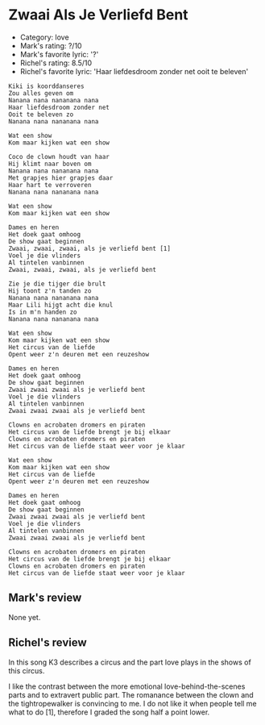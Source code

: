 # Zwaai Als Je Verliefd Bent

 * Category: love
 * Mark's rating: ?/10
 * Mark's favorite lyric: '?'
 * Richel's rating: 8.5/10
 * Richel's favorite lyric: 'Haar liefdesdroom zonder net ooit te beleven'



```
Kiki is koorddanseres
Zou alles geven om
Nanana nana nananana nana
Haar liefdesdroom zonder net
Ooit te beleven zo
Nanana nana nananana nana

Wat een show
Kom maar kijken wat een show

Coco de clown houdt van haar
Hij klimt naar boven om
Nanana nana nananana nana
Met grapjes hier grapjes daar
Haar hart te verroveren
Nanana nana nananana nana

Wat een show
Kom maar kijken wat een show

Dames en heren
Het doek gaat omhoog
De show gaat beginnen
Zwaai, zwaai, zwaai, als je verliefd bent [1]
Voel je die vlinders
Al tintelen vanbinnen
Zwaai, zwaai, zwaai, als je verliefd bent

Zie je die tijger die brult
Hij toont z'n tanden zo
Nanana nana nananana nana
Maar Lili hijgt acht die knul
Is in m'n handen zo
Nanana nana nananana nana

Wat een show
Kom maar kijken wat een show
Het circus van de liefde
Opent weer z'n deuren met een reuzeshow

Dames en heren
Het doek gaat omhoog
De show gaat beginnen
Zwaai zwaai zwaai als je verliefd bent
Voel je die vlinders
Al tintelen vanbinnen
Zwaai zwaai zwaai als je verliefd bent

Clowns en acrobaten dromers en piraten
Het circus van de liefde brengt je bij elkaar
Clowns en acrobaten dromers en piraten
Het circus van de liefde staat weer voor je klaar

Wat een show
Kom maar kijken wat een show
Het circus van de liefde
Opent weer z'n deuren met een reuzeshow

Dames en heren
Het doek gaat omhoog
De show gaat beginnen
Zwaai zwaai zwaai als je verliefd bent
Voel je die vlinders
Al tintelen vanbinnen
Zwaai zwaai zwaai als je verliefd bent

Clowns en acrobaten dromers en piraten
Het circus van de liefde brengt je bij elkaar
Clowns en acrobaten dromers en piraten
Het circus van de liefde staat weer voor je klaar 
```

## Mark's review

None yet.

## Richel's review

In this song K3 describes a circus and the part love plays in the shows of this circus.

I like the contrast between the more emotional love-behind-the-scenes parts and to extravert public part.
The romanance between the clown and the tightropewalker is convincing to me. I do not like
it when people tell me what to do [1], therefore I graded the song half a point lower.